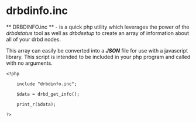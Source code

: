 # drbdinfo.inc

** DRBDINFO.inc ** - is a quick php utility which leverages the power of the *drbdstatus* tool as well as *drbdsetup* to create an array of information about all of your drbd nodes.  

This array can easily be converted into a ***JSON*** file for use with a javascript library.  This script is intended to be included in your php program and called with no arguments.

```
<?php
	
	include "drbdinfo.inc";

	$data = drbd_get_info();

	print_r($data);

?>
```
